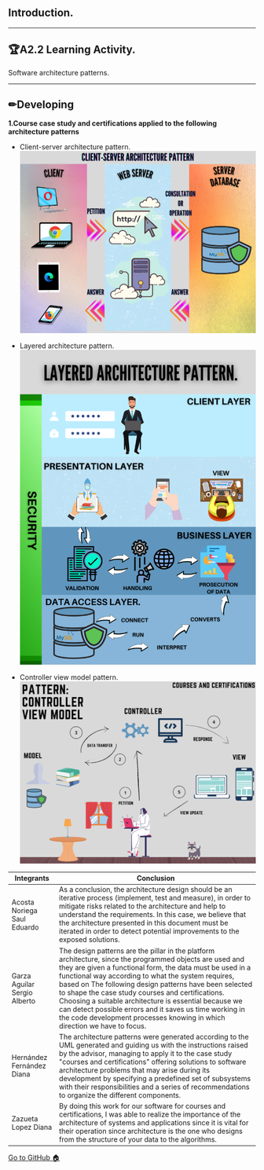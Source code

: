 ## Introduction.
-----
## 🏆A2.2  Learning Activity.
Software architecture patterns.

----

## ✏Developing
**1.Course case study and certifications applied to the following architecture patterns**

- Client-server architecture pattern.
![](imges/clienteservidor.png)

- Layered architecture pattern.
![](imges/capas.png)

- Controller view model pattern.
![](imges/controlador.png)


| **Integrants** | **Conclusion**|
| --- | ---  | 
|Acosta Noriega Saul Eduardo|As a conclusion, the architecture design should be an iterative process (implement, test and measure), in order to mitigate risks related to the architecture and help to understand the requirements. In this case, we believe that the architecture presented in this document must be iterated in order to detect potential improvements to the exposed solutions.
|Garza Aguilar Sergio Alberto|The design patterns are the pillar in the platform architecture, since the programmed objects are used and they are given a functional form, the data must be used in a functional way according to what the system requires, based on The following design patterns have been selected to shape the case study courses and certifications. Choosing a suitable architecture is essential because we can detect possible errors and it saves us time working in the code development processes knowing in which direction we have to focus.
|Hernández Fernández Diana|The architecture patterns were generated according to the UML generated and guiding us with the instructions raised by the advisor, managing to apply it to the case study "courses and certifications" offering solutions to software architecture problems that may arise during its development by specifying a predefined set of subsystems with their responsibilities and a series of recommendations to organize the different components.
|Zazueta Lopez Diana|By doing this work for our software for courses and certifications, I was able to realize the importance of the architecture of systems and applications since it is vital for their operation since architecture is the one who designs from the structure of your data to the algorithms.|


[Go to GitHub 🏠](https://github.com/SergioG93/Analisis-avanzado-de-sofware)